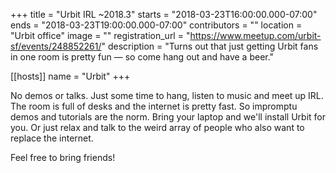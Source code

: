 +++
title = "Urbit IRL ~2018.3"
starts = "2018-03-23T16:00:00.000-07:00"
ends = "2018-03-23T19:00:00.000-07:00"
contributors = ""
location = "Urbit office"
image = ""
registration_url = "https://www.meetup.com/urbit-sf/events/248852261/"
description = "Turns out that just getting Urbit fans in one room is pretty fun — so come hang out and have a beer."

[[hosts]]
name = "Urbit"
+++

No demos or talks. Just some time to hang, listen to music and meet up IRL. The room is full of desks and the internet is pretty fast. So impromptu demos and tutorials are the norm. Bring your laptop and we'll install Urbit for you. Or just relax and talk to the weird array of people who also want to replace the internet.

Feel free to bring friends!
